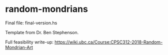 # random-mondrians

Final file: final-version.hs

Template from Dr. Ben Stephenson.

Full feasibility write-up: https://wiki.ubc.ca/Course:CPSC312-2018-Random-Mondrian-Art
